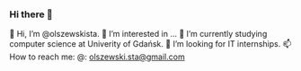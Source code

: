### Hi there 👋

<!--
**olszewskista/olszewskista** is a ✨ _special_ ✨ repository because its `README.md` (this file) appears on your GitHub profile.

Here are some ideas to get you started:

- 🔭 I’m currently working on ...
- 🌱 I’m currently learning ...
- 👯 I’m looking to collaborate on ...
- 🤔 I’m looking for help with ...
- 💬 Ask me about ...
- 📫 How to reach me: ...
- 😄 Pronouns: ...
- ⚡ Fun fact: ...

👋 Hi, I’m 
👀 I’m interested in ...
🌱 I’m currently studying 
💞️ I’m looking for IT internships.
📫 How to reach me:

-->

👋 Hi, I’m @olszewskista.
👀 I’m interested in ...
🌱 I’m currently studying computer science at Univerity of Gdańsk.
🤔 I’m looking for IT internships.
📫 How to reach me:
@: olszewski.sta@gmail.com

